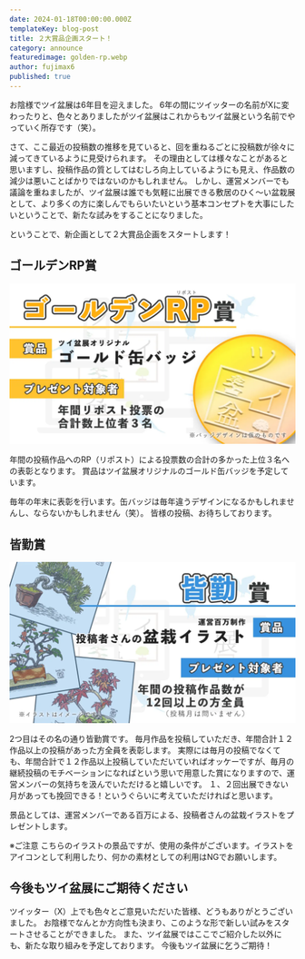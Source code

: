```yaml
---
date: 2024-01-18T00:00:00.000Z
templateKey: blog-post
title: ２大賞品企画スタート！
category: announce
featuredimage: golden-rp.webp
author: fujimax6
published: true
---
```

お陰様でツイ盆展は6年目を迎えました。
6年の間にツイッターの名前がXに変わったりと、色々とありましたがツイ盆展はこれからもツイ盆展という名前でやっていく所存です（笑）。

さて、ここ最近の投稿数の推移を見ていると、回を重ねるごとに投稿数が徐々に減ってきているように見受けられます。
その理由としては様々なことがあると思いますし、投稿作品の質としてはむしろ向上しているようにも見え、作品数の減少は悪いことばかりではないのかもしれません。
しかし、運営メンバーでも議論を重ねましたが、ツイ盆展は誰でも気軽に出展できる敷居のひく〜い盆栽展として、より多くの方に楽しんでもらいたいという基本コンセプトを大事にしたいということで、新たな試みをすることになりました。

ということで、新企画として２大賞品企画をスタートします！


## ゴールデンRP賞

![goldenrp](golden-rp.webp)

年間の投稿作品へのRP（リポスト）による投票数の合計の多かった上位３名への表彰となります。
賞品はツイ盆展オリジナルのゴールド缶バッジを予定しています。

毎年の年末に表彰を行います。缶バッジは毎年違うデザインになるかもしれませんし、ならないかもしれません（笑）。
皆様の投稿、お待ちしております。

## 皆勤賞

![kaikin](kaikin.webp)

2つ目はその名の通り皆勤賞です。
毎月作品を投稿していただき、年間合計１２作品以上の投稿があった方全員を表彰します。
実際には毎月の投稿でなくても、年間合計で１２作品以上投稿していただいていればオッケーですが、毎月の継続投稿のモチベーションになればという思いで用意した賞になりますので、運営メンバーの気持ちを汲んでいただけると嬉しいです。
１、２回出展できない月があっても挽回できる！というぐらいに考えていただければと思います。

景品としては、運営メンバーである百万による、投稿者さんの盆栽イラストをプレゼントします。

※ご注意
こちらのイラストの景品ですが、使用の条件がございます。イラストをアイコンとして利用したり、何かの素材としての利用はNGでお願いします。

## 今後もツイ盆展にご期待ください

ツイッター（X）上でも色々とご意見いただいた皆様、どうもありがとうございました。
お陰様でなんとか方向性も決まり、このような形で新しい試みをスタートさせることができました。
また、ツイ盆展ではここでご紹介した以外にも、新たな取り組みを予定しております。
今後もツイ盆展に乞うご期待！

